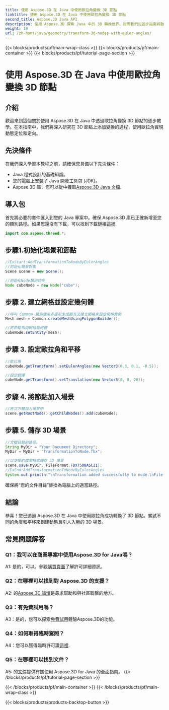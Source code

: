 ```yaml
---
title: 使用 Aspose.3D 在 Java 中使用歐拉角變換 3D 節點
linktitle: 使用 Aspose.3D 在 Java 中使用歐拉角變換 3D 節點
second_title: Aspose.3D Java API
description: 使用 Aspose.3D 探索 Java 中的 3D 轉換世界。按照我們的逐步指南將動態歐拉角添加到您的 3D 節點。
weight: 19
url: /zh-hant/java/geometry/transform-3d-nodes-with-euler-angles/
---
```


{{< blocks/products/pf/main-wrap-class >}}
{{< blocks/products/pf/main-container >}}
{{< blocks/products/pf/tutorial-page-section >}}

# 使用 Aspose.3D 在 Java 中使用歐拉角變換 3D 節點

## 介紹

歡迎來到這個關於使用 Aspose.3D 在 Java 中透過歐拉角變換 3D 節點的逐步教學。在本指南中，我們將深入研究在 3D 節點上添加變換的過程，使用歐拉角實現動態定位和定向。

## 先決條件

在我們深入學習本教程之前，請確保您具備以下先決條件：

- Java 程式設計的基礎知識。
- 您的電腦上安裝了 Java 開發工具包 (JDK)。
-  Aspose.3D 庫，您可以從中獲取[Aspose.3D Java 文檔](https://reference.aspose.com/3d/java/).

## 導入包

首先將必要的套件匯入到您的 Java 專案中。確保 Aspose.3D 庫已正確新增至您的類別路徑。如果您還沒有下載，可以找到下載鏈接[這裡](https://releases.aspose.com/3d/java/).

```java
import com.aspose.threed.*;
```

## 步驟1.初始化場景和節點

```java
//ExStart:AddTransformationToNodeByEulerAngles
//初始化場景對象
Scene scene = new Scene();

//初始化Node類別物件
Node cubeNode = new Node("cube");
```

## 步驟 2. 建立網格並設定幾何體

```java
//呼叫 Common 類別使用多邊形生成器方法建立網格來設定網格實例
Mesh mesh = Common.createMeshUsingPolygonBuilder();

//將節點指向網格幾何體
cubeNode.setEntity(mesh);
```

## 步驟 3. 設定歐拉角和平移

```java
//歐拉角
cubeNode.getTransform().setEulerAngles(new Vector3(0.3, 0.1, -0.5));

//設定翻譯
cubeNode.getTransform().setTranslation(new Vector3(0, 0, 20));
```

## 步驟 4. 將節點加入場景

```java
//將立方體加入場景中
scene.getRootNode().getChildNodes().add(cubeNode);
```

## 步驟 5. 儲存 3D 場景

```java
//文檔目錄的路徑。
String MyDir = "Your Document Directory";
MyDir = MyDir + "TransformationToNode.fbx";

//以支援的檔案格式儲存 3D 場景
scene.save(MyDir, FileFormat.FBX7500ASCII);
//ExEnd:AddTransformationToNodeByEulerAngles
System.out.println("\nTransformation added successfully to node.\nFile saved at " + MyDir);
```

確保將“您的文件目錄”替換為電腦上的適當路徑。

## 結論

恭喜！您已透過 Aspose.3D 在 Java 中使用歐拉角成功轉換了 3D 節點。嘗試不同的角度和平移來創建動態且引人入勝的 3D 場景。

## 常見問題解答

### Q1：我可以在商業專案中使用Aspose.3D for Java嗎？

 A1: 是的，可以。參觀[購買頁面](https://purchase.aspose.com/buy)了解許可詳細資訊。

### Q2：在哪裡可以找到對 Aspose.3D 的支援？

 A2: 的[Aspose.3D 論壇](https://forum.aspose.com/c/3d/18)是尋求幫助和與社區聯繫的地方。

### Q3：有免費試用嗎？

 A3：是的，您可以探索[免費試用](https://releases.aspose.com/)體驗Aspose.3D的功能。

### Q4：如何取得臨時駕照？

 A4：您可以獲得臨時許可證[這裡](https://purchase.aspose.com/temporary-license/).

### Q5：在哪裡可以找到文件？

A5: 的[文件](https://reference.aspose.com/3d/java/)提供有關使用 Aspose.3D for Java 的全面指南。
{{< /blocks/products/pf/tutorial-page-section >}}

{{< /blocks/products/pf/main-container >}}
{{< /blocks/products/pf/main-wrap-class >}}

{{< blocks/products/products-backtop-button >}}
